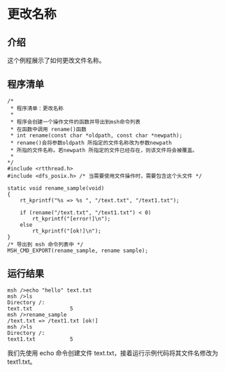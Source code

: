 # 更改名称 #

## 介绍 ##

这个例程展示了如何更改文件名称。

## 程序清单 ##

```{.c}
/*
 * 程序清单：更改名称
 *
 * 程序会创建一个操作文件的函数并导出到msh命令列表
 * 在函数中调用 rename()函数
 * int rename(const char *oldpath, const char *newpath);
 * rename()会将参数oldpath 所指定的文件名称改为参数newpath
 * 所指的文件名称。若newpath 所指定的文件已经存在，则该文件将会被覆盖。
 *
*/
#include <rtthread.h>
#include <dfs_posix.h> /* 当需要使用文件操作时，需要包含这个头文件 */

static void rename_sample(void)
{
    rt_kprintf("%s => %s ", "/text.txt", "/text1.txt");

    if (rename("/text.txt", "/text1.txt") < 0)
        rt_kprintf("[error!]\n");
    else
        rt_kprintf("[ok!]\n");
}
/* 导出到 msh 命令列表中 */
MSH_CMD_EXPORT(rename_sample, rename sample);
```

## 运行结果 ##

```
msh />echo "hello" text.txt
msh />ls
Directory /:
text.txt            5
msh />rename_sample
/text.txt => /text1.txt [ok!]
msh />ls
Directory /:
text1.txt           5
```

我们先使用 echo 命令创建文件 text.txt，接着运行示例代码将其文件名修改为 text1.txt。